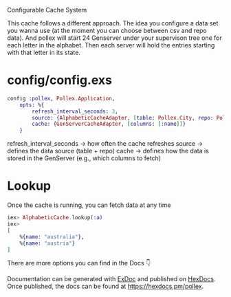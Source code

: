 Configurable Cache System

This cache follows a different approach. The idea you configure a data set you wanna use (at the moment you can choose between csv and repo data). And pollex will start 24 Genserver under your supervison tree one for each letter in the alphabet. Then each server will hold the entries starting with that letter in its state.

# config/config.exs

```elixir
config :pollex, Pollex.Application,
    opts: %{
        refresh_interval_seconds: 3,
        source: {AlphabeticCacheAdapter, [table: Pollex.City, repo: Pollex.Repo]},
        cache: {GenServerCacheAdapter, [columns: [:name]]}
    }
```

refresh_interval_seconds → how often the cache refreshes
source → defines the data source (table + repo)
cache → defines how the data is stored in the GenServer (e.g., which columns to fetch)

# Lookup

Once the cache is running, you can fetch data at any time

```elixir
iex> AlphabeticCache.lookup(:a)
iex>
[
    %{name: "australia"},
    %{name: "austria"}
]
```

There are more options you can find in the Docs 👇

Documentation can be generated with [ExDoc](https://github.com/elixir-lang/ex_doc)
and published on [HexDocs](https://hexdocs.pm). Once published, the docs can
be found at <https://hexdocs.pm/pollex>.